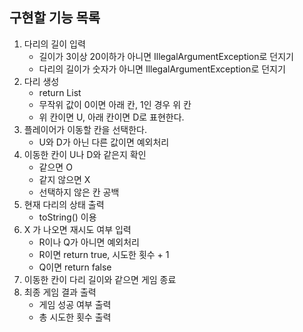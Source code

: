 ## 구현할 기능 목록
1. 다리의 길이 입력
    - 길이가 3이상 20이하가 아니면 IllegalArgumentException로 던지기
    - 다리의 길이가 숫자가 아니면 IllegalArgumentException로 던지기
2. 다리 생성
   - return List<String>
   - 무작위 값이 0이면 아래 칸, 1인 경우 위 칸
   - 위 칸이면 U, 아래 칸이면 D로 표현한다.
3. 플레이어가 이동할 칸을 선택한다.
   - U와 D가 아닌 다른 값이면 예외처리
4. 이동한 칸이 U나 D와 같은지 확인
   - 같으면 O 
   - 같지 않으면 X
   - 선택하지 않은 칸 공백
5. 현재 다리의 상태 출력
   - toString() 이용
6. X 가 나오면 재시도 여부 입력
   - R이나 Q가 아니면 예외처리
   - R이면 return true, 시도한 횟수 + 1
   - Q이면 return false
7. 이동한 칸이 다리 길이와 같으면 게임 종료
8. 최종 게임 결과 출력 
   - 게임 성공 여부 출력
   - 총 시도한 횟수 출력